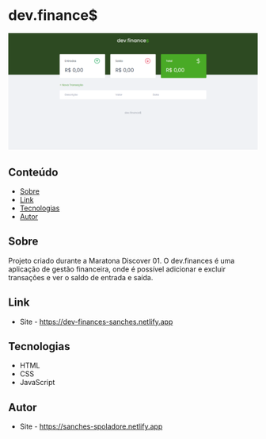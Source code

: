 # dev.finance$

![](./.github/preview.png)

## Conteúdo
- [Sobre](#sobre)
- [Link](#link)
- [Tecnologias](#tecnologias)
- [Autor](#autor)

## Sobre
Projeto criado durante a Maratona Discover 01. O dev.finances é uma aplicação de gestão financeira, onde é possível adicionar e excluir transações e ver o saldo de entrada e saída.

## Link
- Site - https://dev-finances-sanches.netlify.app

## Tecnologias
- HTML
- CSS
- JavaScript

## Autor
- Site - https://sanches-spoladore.netlify.app
